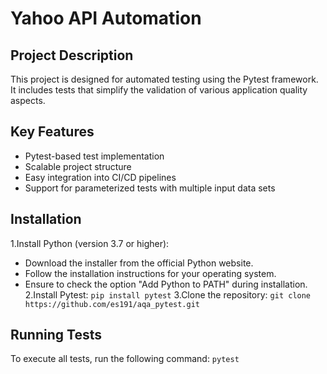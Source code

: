 # Yahoo API Automation

## Project Description
This project is designed for automated testing using the Pytest framework. It includes tests that simplify the validation of various application quality aspects.

## Key Features
- Pytest-based test implementation
- Scalable project structure
- Easy integration into CI/CD pipelines
- Support for parameterized tests with multiple input data sets

## Installation
1.Install Python (version 3.7 or higher):
- Download the installer from the official Python website.
- Follow the installation instructions for your operating system.
- Ensure to check the option "Add Python to PATH" during installation.
2.Install Pytest: `pip install pytest`
3.Clone the repository: `git clone https://github.com/es191/aqa_pytest.git`

## Running Tests
To execute all tests, run the following command: `pytest`
